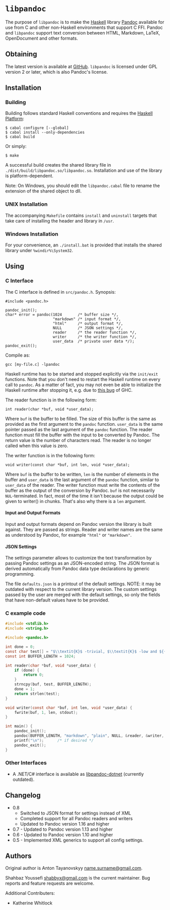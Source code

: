# `libpandoc`

The purpose of `libpandoc` is to make the [Haskell][haskell] library
[Pandoc][pandoc] available for use from C and other non-Haskell
environments that support C FFI.  Pandoc and `libpandoc` support
text conversion between HTML, Markdown, LaTeX, OpenDocument and other
formats.


## Obtaining

The latest version is available at [GitHub][libpandoc].  `libpandoc`
is licensed under GPL version 2 or later, which is also Pandoc's
license.


## Installation

### Building

Building follows standard Haskell conventions and requires the
[Haskell Platform][haskell-platform]:

    $ cabal configure [--global]
    $ cabal install --only-dependencies
    $ cabal build

Or simply:

    $ make

A successful build creates the shared library file in
`./dist/build/libpandoc.so/libpandoc.so`.  Installation and use of
the library is platform-dependent.

Note: On Windows, you should edit the `libpandoc.cabal` file to rename
the extension of the shared object to dll.

[haskell-platform]: http://hackage.haskell.org/platform/

### UNIX Installation

The accompanying `Makefile` contains `install` and `uninstall` targets
that take care of installing the header and library in `/usr`.

### Windows Installation

For your convenience, an `./install.bat` is provided that installs the
shared library under `%windir%\System32`.

## Using

### C Interface

The C interface is defined in `src/pandoc.h`. Synopsis:

    #include <pandoc.h>

    pandoc_init();
    char* error = pandoc(1024       /* buffer size */,
                         "markdown" /* input format */,
                         "html"     /* output format */,
                         NULL       /* JSON settings */,
                         reader     /* the reader function */,
                         writer     /* the writer function */,
                         user_data  /* private user data */);
    pandoc_exit();

Compile as:

    gcc [my-file.c] -lpandoc

Haskell runtime has to be started and stopped explicitly via the
`init/exit` functions.  Note that you don't need to restart the Haskell runtime
on every call to `pandoc`.  As a matter of fact, you may not even be able to
initialize the Haskell runtime after stopping it, e.g. due to
[this bug](https://downloads.haskell.org/%7Eghc/7.8.2/docs/html/users_guide/bugs-and-infelicities.html#infelicities-ffi)
of GHC.

The reader function is in the following form:

    int reader(char *buf, void *user_data);

Where `buf` is the buffer to be filled.  The size of this buffer is the same
as provided as the first argument to the `pandoc` function.  `user_data` is
the same pointer passed as the last argument of the `pandoc` function.  The
reader function must fill the buffer with the input to be converted by Pandoc.
The return value is the number of characters read. The reader is no longer called
when this value is zero.

The writer function is in the following form:

    void writer(const char *buf, int len, void *user_data);

Where `buf` is the buffer to be written, `len` is the number of elements in
the buffer and `user_data` is the last argument of the `pandoc` function,
similar to `user_data` of the reader.  The writer function must write the
contents of the buffer as the output of the conversion by Pandoc. `buf` 
is not necessarily `NUL`-terminated. In fact, most of the time it isn't 
because the output could be given to writer() in chunks. That's also why 
there is a `len` argument.

#### Input and Output Formats

Input and output formats depend on Pandoc version the library is built
against.  They are passed as strings.  Reader and writer names are the same
as understood by Pandoc, for example `"html"` or `"markdown"`.


#### JSON Settings

The settings parameter allows to customize the text transformation by
passing Pandoc settings as an JSON-encoded string.  The JSON format is
derived automatically from Pandoc data type declarations by generic
programming.

The file `defaults.json` is a printout of the default settings.  NOTE: it may be outdated
with respect to the current library version.  The custom settings
passed by the user are merged with the default settings, so only the
fields that have non-default values have to be provided.

### C example code

```c
#include <stdlib.h>
#include <string.h>

#include <pandoc.h>

int done = 0;
const char test[] = "$\\textit{K}$ -trivial, $\\textit{K}$ -low and ${{\\mathrm{\\textit{MLR}}}}$ -low Sequences: A Tutorial";
const int BUFFER_LENGTH = 1024;

int reader(char *buf, void *user_data) {
    if (done) {
        return 0;
    }
    strncpy(buf, test, BUFFER_LENGTH);
    done = 1;
    return strlen(test);
}

void writer(const char *buf, int len, void *user_data) {
    fwrite(buf, 1, len, stdout);
}

int main() {
    pandoc_init();
    pandoc(BUFFER_LENGTH, "markdown", "plain", NULL, &reader, &writer, NULL);
    printf("\n");      /* if desired */
    pandoc_exit();
}
```


### Other Interfaces

  * A .NET/C# interface is available as [libpandoc-dotnet][libpandoc-dotnet]
    (currently outdated).


## Changelog

  * 0.8
    - Switched to JSON format for settings instead of XML
    - Completed support for all Pandoc readers and writers
    - Updated to Pandoc version 1.16 and higher
  * 0.7 - Updated to Pandoc version 1.13 and higher
  * 0.6 - Updated to Pandoc version 1.10 and higher
  * 0.5 - Implemented XML generics to support all config settings.


## Authors

Original author is Anton Tayanovskyy <name.surname@gmail.com>.

Shahbaz Youssefi <shabbyx@gmail.com> is the current maintainer.  Bug reports and
feature requests are welcome.

Additional Contributers:

- Katherine Whitlock


[haskell]:          http://www.haskell.org
[pandoc]:           http://johnmacfarlane.net/pandoc/
[libpandoc]:        http://github.com/ShabbyX/libpandoc/
[libpandoc-dotnet]: http://github.com/toyvo/libpandoc-dotnet/
